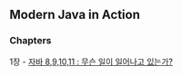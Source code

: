 ## Modern Java in Action 

### Chapters 
1장 - [자바 8,9,10,11 : 무슨 일이 일어나고 있는가?](https://github.com/HyangKeunChoi/modern-java-in-action-study/tree/main/%EC%98%81%EC%8B%9D/Chapter1)
